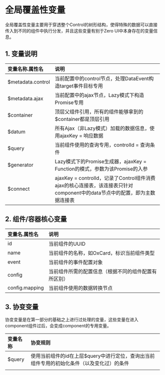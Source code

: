 # 全局覆盖性变量

全局覆盖性变量主要用于穿透整个Control的树形结构，使得特殊的数据可以直接传入到不同的组件中执行分发，并且这些变量有别于Zero UI中本身存在的变量信息。

## 1. 变量说明

| 变量名称.属性名 | 说明 |
| :--- | :--- |
| $metadata.control | 当前配置中的control节点，处理DataEvent构造target事件目标专用 |
| $metadata.ajax | 当前配置中的ajax节点，Lazy模式下构造Promise专用 |
| $container | 顶层父组件引用，所有的组件能够拿到的$container都是顶层引用 |
| $datum | 所有Ajax（非Lazy模式）加载的数据信息，使用ajaxKey = 响应数据 |
| $query | 当前组件使用的查询专用，controlId = 查询条件 |
| $generator | Lazy模式下的Promise生成器，ajaxKey = Function的模式，参数为该Promise的入参 |
| $connect | ajaxKey = controlId，记录了Control组件消费ajax的核心连接表，该连接表只针对component中的data节点中的配置，即为主数据连接表 |

## 2. 组件/容器核心变量

| 变量名.属性名 | 说明 |
| :--- | :--- |
| id | 当前组件的UUID |
| name | 当前组件的名称，如OxCard，标识当前组件类型 |
| event | 当前组件的事件配置对象 |
| config | 当前组件所需的配置信息（根据不同的组件配置有所区别） |
| config.mapping | 当前组件使用的数据转换节点 |

## 3. 协变变量

协变变量是在第一部分的基础之上进行过处理的变量，这些变量在进入component组件过后，会变成component的专用变量。

| 变量名称 | 协变规则 |
| :--- | :--- |
| $query | 使用当前组件的id在上层$query中进行定位，查询出当前组件专用的初始化条件（以及变化过）的条件 |
|  |  |



